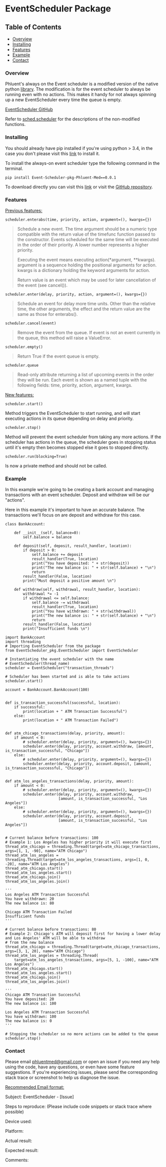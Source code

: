 # EventScheduler Package
## Table of Contents
- [Overview](#overview)
- [Installing](#installing-dependencies)
- [Features](#features)
- [Example](#example)
- [Contact](#contact)

### Overview
Phluent's always on the Event scheduler is a modified version of the native python [library](https://docs.python.org/3/library/sched.html). The modification is for the event scheduler to always be running even with no actions. This makes it handy for not always spinning up a new EventScheduler every time the queue is empty.

[EventScheduler GitHub](https://github.com/phluentmed/EventScheduler)

Refer to [sched.scheduler](https://github.com/python/cpython/blob/3.8/Lib/sched.py) for the descriptions of the non-modified functions.

### Installing
You should already have pip installed if you're using python > 3.4, in the case you don't please visit this [link](https://pip.pypa.io/en/stable/installing/) to install it.

To install the always-on event scheduler type the following command in the terminal.

`pip install Event-Scheduler-pkg-Phluent-Med==0.0.1`


To download directly you can visit this [link](https://pypi.org/project/Event-Scheduler-pkg-Phluent-Med/0.0.1/) or visit the [GitHub repository](https://github.com/phluentmed/EventScheduler).

### Features
<ins> [Previous features:](https://docs.python.org/3/library/sched.html#scheduler-objects) </ins>

`scheduler.enterabs(time, priority, action, argument=(), kwargs={})`
>
>Schedule a new event. The time argument should be a numeric type compatible with the return value of the timefunc function passed to the constructor. Events scheduled for the same time will be executed in the order of their priority. A lower number represents a higher priority.
>
>Executing the event means executing action(*argument, **kwargs). argument is a sequence holding the positional arguments for action. kwargs is a dictionary holding the keyword arguments for action.
>
>Return value is an event which may be used for later cancellation of the event (see cancel()).

`scheduler.enter(delay, priority, action, argument=(), kwargs={})`

>Schedule an event for delay more time units. Other than the relative time, the other arguments, the effect and the return value are the same as those for enterabs().

`scheduler.cancel(event)`

> Remove the event from the queue. If event is not an event currently in the queue, this method will raise a ValueError.

`scheduler.empty()`

>Return True if the event queue is empty.

`scheduler.queue`

> Read-only attribute returning a list of upcoming events in the order they will be run. Each event is shown as a named tuple with the following fields: time, priority, action, argument, kwargs.

<ins>[New features:](https://github.com/phluentmed/EventScheduler#readme)</ins>

`scheduler.start()` 

Method triggers the EventScheduler to start running, and will start executing actions in its queue depending on delay and priority.

`scheduler.stop()` 

Method will prevent the event scheduler from taking any more actions. If the scheduler has actions in the queue, the scheduler goes in stopping status until it's empty then becomes stopped else it goes to stopped directly.

`scheduler.run(blocking=True)`

Is now a private method and should not be called. 
 
### Example
In this example we're going to be creating a bank account and managing transactions with an event scheduler. Deposit and withdraw will be our "actions".

Here in this example it's important to have an accurate balance. The transactions we'll focus on are deposit and withdraw for this case.

```
class BankAccount:

    def __init__(self, balance=0):
        self.balance = balance

    def deposit(self, deposit, result_handler, location):
        if deposit > 0:
            self.balance += deposit
            result_handler(True, location)
            print("You have deposited: " + str(deposit))
            print("The new balance is: " + str(self.balance) + "\n")
            return
        result_handler(False, location)
        print("Must deposit a positive amount \n")

    def withdraw(self, withdrawal, result_handler, location):
        withdrawal *= -1
        if withdrawal <= self.balance:
            self.balance -= withdrawal
            result_handler(True, location)
            print("You have withdrawn: " + str(withdrawal))
            print("The new balance is: " + str(self.balance) + "\n")
            return
        result_handler(False, location)
        print("Insufficient funds \n")

```

```
import BankAccount
import threading
# Importing EventScheduler from the package
from EventScheduler_pkg.EventScheduler import EventScheduler

# Instantiating the event scheduler with the name
# EventScheduler(thread_name)
scheduler = EventScheduler("transaction_threads")

# Scheduler has been started and is able to take actions
scheduler.start()

account = BankAccount.BankAccount(100)


def is_transaction_successful(successful, location):
    if successful:
        print(location + " ATM Transaction Successful")
    else:
        print(location + " ATM Transaction Failed")


def atm_chicago_transactions(delay, priority, amount):
    if amount < 0:
        # scheduler.enter(delay, priority, argument=(), kwargs={})
        scheduler.enter(delay, priority, account.withdraw, [amount, is_transaction_successful, "Chicago"])
    else:
        # scheduler.enter(delay, priority, argument=(), kwargs={})
        scheduler.enter(delay, priority, account.deposit, [amount, is_transaction_successful, "Chicago"])


def atm_los_angeles_transactions(delay, priority, amount):
    if amount < 0:
        # scheduler.enter(delay, priority, argument=(), kwargs={})
        scheduler.enter(delay, priority, account.withdraw,
                        [amount, is_transaction_successful, "Los Angeles"])
    else:
        # scheduler.enter(delay, priority, argument=(), kwargs={})
        scheduler.enter(delay, priority, account.deposit,
                        [amount, is_transaction_successful, "Los Angeles"])


# Current balance before transactions: 100
# Example 1: Los Angeles has higher priority it will execute first
thread_atm_chicago = threading.Thread(target=atm_chicago_transactions, args=[1, 1, -90], name="ATM Chicago")
thread_atm_los_angeles = threading.Thread(target=atm_los_angeles_transactions, args=[1, 0, -20], name="ATM Los Angeles")
thread_atm_chicago.start()
thread_atm_los_angeles.start()
thread_atm_chicago.join()
thread_atm_los_angeles.join()

'''
Los Angeles ATM Transaction Successful
You have withdrawn: 20
The new balance is: 80

Chicago ATM Transaction Failed
Insufficient funds
'''

# Current balance before transactions: 80
# Example 2: Chicago's ATM will deposit first for having a lower delay and Los Angeles' ATM will be able to withdraw
# from the new balance
thread_atm_chicago = threading.Thread(target=atm_chicago_transactions, args=[3, 1, 20], name="ATM Chicago")
thread_atm_los_angeles = threading.Thread(
    target=atm_los_angeles_transactions, args=[5, 1, -100], name="ATM Los Angeles")
thread_atm_chicago.start()
thread_atm_los_angeles.start()
thread_atm_chicago.join()
thread_atm_los_angeles.join()

'''
Chicago ATM Transaction Successful
You have deposited: 20
The new balance is: 100

Los Angeles ATM Transaction Successful
You have withdrawn: 100
The new balance is: 0
'''

# Stopping the scheduler so no more actions can be added to the queue
scheduler.stop()
```



### Contact
Please email phluentmed@gmail.com or open an issue if you need any help using the 
code, have any questions, or even have some feature suggestions. If you're
experiencing issues, please send the corresponding stack trace or screenshot to help us diagnose the issue.

<ins>Recommended Email format: </ins>

Subject: EventScheduler - [Issue]

Steps to reproduce: (Please include code snippets or stack trace where possible)

Device used:

Platform: 

Actual result:

Expected result:

Comments:
